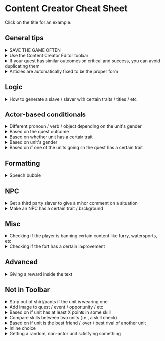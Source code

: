 # Content Creator Cheat Sheet

Click on the title for an example.

## General tips

<details>
<summary markdown="span">SAVE THE GAME OFTEN</summary>

You can save your progress by saving your game, the same way you save your game
in a normal playthrough.

</details>

<details>
<summary markdown="span">Use the Content Creator Editor toolbar</summary>

Many of the commands and instructions below can be generated by clicking the menus in the Code Editor toolbar.
</details>

<details>
<summary markdown="span">If your quest has similar outcomes on critical and success, you can avoid duplicating them</summary>

For example, you can first fill in the success outcomes. Then, for critical,
you add the `Outcomes from other quest results...` - `Do all SUCCESS outcomes`.

</details>

<details>
<summary markdown="span">Articles are automatically fixed to be the proper form</summary>

The game will automatically correct articles.
For example, if you write `I eat a apple`, the game will parse it into `I eat an apple`.
This also works for macros, e.g, `Bob is a <<uadj $g.bob>> slaver` can become either
`Bob is a smug slaver` or `Bob is an arrogant slaver`.

</details>

## Logic

<details>
<summary markdown="span">How to generate a slave / slaver with certain traits / titles / etc</summary>

Use the `(Add new NPC)` link to create a new NPC. In that menu,
you find the unit group to based it from, and then click `(New based on this)`.
For example, to create a valefolk with the `brave` trait, I would go to
`Common races...` then `Human (vale)...` then `(New based on this)` on the `All gender` one.
Once there,
inside `Unit effect`, click `(Add new cost)` and add the traits here.

In particular, to replace background, use `Trait...` then `Replace background`.

</details>

## Actor-based conditionals

<details>
<summary markdown="span">Different pronoun / verb / object depending on the unit's gender</summary>

Check [here](docs/text.md) for more details.

```
<<Rep $g.merc1>> merc1|is <<uadj $g.merc1>>, and <<therace $g.merc1>> merc1|love to do nothing more than <<uhobbyverb $g.merc1>>.
```

For example, it can become:

"Bob is brave, and the neko loves to do nothing more than lazying all day long."

or

"You are diligent, and you love to do nothing more than studying in the library."

</details>

<details>
<summary markdown="span">Based on the quest outcome</summary>

```
<<if $gOutcome == 'crit'>>
  A critical success!
<<elseif $gOutcome == 'success'>>
  A success.
<<elseif $gOutcome == 'failure'>>
  A failure...
<<elseif $gOutcome == 'disaster'>>
  A disaster!!!
<</if>>
```

</details>

<details>
<summary markdown="span">Based on whether unit has a certain trait</summary>

Only one of the sentences will appear:

```
<<if $g.merc1.isHasTrait('muscle_strong')>>
  Merc1 is strong.
<<elseif $g.merc1.isHasTrait('tough_tough')>>
  Merc1 is tough.
<<elseif $g.merc1.isHasTrait('face_attractive')>>
  Merc1 is attractive.
<<else>>
  Merc1 is average.
<</if>>
```

Multiple sentences can appear:

```
Merc1 is
<<if $g.merc1.isHasTrait('muscle_strong')>>
  strong,
<</if>>
<<if $g.merc1.isHasTrait('tough_tough')>>
  tough,
<</if>>
<<if $g.merc1.isHasTrait('face_attractive')>>
  attractive,
<</if>>
lewd, but most importantly loyal to your cause.
```

</details>

<details>
<summary markdown="span">Based on unit's gender</summary>

```
<<if $g.merc1.isHasDick()>>
  Merc1 is a man.
<<else>>
  Merc1 is a woman.
<</if>>
```

</details>

<details>
<summary markdown="span">Based on if one of the units going on the quest has a certain trait</summary>

```
<<set _unit = setup.selectUnit([$g.negotiator, $g.merc1, $g.merc2], {trait: 'magic_fire'})>>
<<if _unit>>
  <<Rep _unit>> used <<their _unit>> fire magic to burn the enemies.
<<else>>
  Nobody in the team has access to fire magic.
<</if>>

<<set _unit = setup.selectUnit([$g.negotiator, $g.merc1, $g.merc2], {trait: 'magic_water'})>>
<<if _unit>>
  <<Rep _unit>> meanwhile used <<their _unit>> water magic to flood the battlefield.
<</if>>
```

</details>


## Formatting


<details>
<summary markdown="span">Speech bubble</summary>

```
<<dialogue $g.a>>
Tea or coffee?
<</dialogue>>
```

The dialogue macro supports having [content image](docs/images.md) to override the unit's image.

```
<<dialogue $g.a "some_content_image.jpg">>
Tea or coffee with custom image?
<</dialogue>>
```

</details>

## NPC

<details>
<summary markdown="span">Get a third party slaver to give a minor comment on a situation</summary>

```
<<set _u = setup.getAnySlaver()>>

<<Yourrep _u>> thinks this is not a good idea at all.
But you have other plans.
```

</details>

<details>
<summary markdown="span">Make an NPC has a certain trait / background</summary>

First, click `(Add new NPC)`, then either `(Create new from scratch)` or `(New based on this)`.
In the unit group menu, apply the traits inside the `Unit effect` card.
</details>

## Misc

<details>
<summary markdown="span">Checking if the player is banning certain content like furry, watersports, etc</summary>

List of tags are [here](src/scripts/classes/quest/questtags.js)

```
<<if $settings.bannedtags.watersport>>
  No watersport
<<else>>
  Yes watersport
<</if>>
```

</details>

<details>
<summary markdown="span">Checking if the fort has a certain improvement</summary>

```
<<if $fort.player.isHasBuilding('veteranhall')>>
The veteran hall stood proudly over your fort.
<</if>>
```

See the in-game Database for the list of all buildings/improvements as well as their keys
(the `veteranhall` above is the key of the Veteran Hall building).

</details>

## Advanced

<details>
<summary markdown="span">Giving a reward inside the text</summary>

```
<<if $g.a.isHasTrait('per_brave')>>
  <<Rep $g.a>> foolishly charged headlong into the fray, injuring <<therace $g.a>>.
  <<run setup.qc.Injury('a', 1).apply($gQuest)>>
<</if>>
```

To get the `setup.qc.Injury('a', 1)` part, the easiest is to find the corresponding
effect, put it in the quest outcome, then preview your quest file.
There, find the corresponding `setup.qc.XXX` and copy it.
Finally, go back to the editor and paste the result, and append
`.apply($gQuest)` to it.
Other common example includes:

- Traumatize a for 5 weeks: `<<run setup.qc.TraumatizeRandom('a', 5).apply($gQuest)>>`
- Boonize a for 5 weeks: `<<run setup.qc.BoonizeRandom('a', 5).apply($gQuest)>>`
- Corrupt a: `<<run setup.qc.Corrupt('a').apply($gQuest)>>`
- Bless a: `<<run setup.qc.Blessing('a', 1).apply($gQuest)>>`
- Curse a: `<<run setup.qc.Blessing('a', 1, null, true).apply($gQuest)>>`
- Gain money: `<<run setup.qc.Money(1000).apply($gQuest)>>`
- Lose money: `<<run setup.qc.Money(-1000).apply($gQuest)>>`
- Gain 5.7 friendship: `<<run setup.qc.Friendship('slaver', 'enemy', 57).apply($gQuest)>>`
- Loses 10.3 rivalry: `<<run setup.qc.Friendship('slaver', 'enemy', -103).apply($gQuest)>>`
- Gain 3.1 friendship with you: `<<run setup.qc.FriendshipWithYou('slaver', 31).apply($gQuest)>>`
- Gain 4.4 rivalry with you: `<<run setup.qc.FriendshipWithYou('slaver', -44).apply($gQuest)>>`
- Gain 6.0 favor with werewolf: `<<run setup.qc.Favor('werewolf', 60).apply($gQuest)>>`
- Gain 4 ire with werewolf: `<<run setup.qc.Ire('werewolf', 4).apply($gQuest)>>`

</details>

## Not in Toolbar

<details>
<summary markdown="span">Strip out of shirt/pants if the unit is wearing one</summary>

To strip out of shirt, if any, use:

```
<<set _eq = $g.a.getChestCovering()>>
<<if _eq>>
  <<Rep $g.a>> <<ustripverb $g.a _eq>> <<their $g.a>> <<rep _eq>> revealing
<<else>>
  Nothing is covering
<</if>>
<<their $g.a>> <<ubreasts $g.a>>.
```

To strip ouf ot pants, if any, use:

```
<<set _eq = $g.a.getGenitalCovering()>>
<<if _eq>>
  <<Rep $g.a>> <<ustripverb $g.a _eq>> <<their $g.a>> <<rep _eq>> revealing
<<else>>
  Nothing is covering
<</if>>
<<their $g.a>> <<ugenital $g.a>>.
```

</details>

<details>
<summary markdown="span">Add image to quest / event / opportunity / etc</summary>

```
<<questimage "image_name.jpg">>
```

For more information, see
[here](https://gitgud.io/darkofocdarko/fort-of-chains/-/blob/master/docs/images.md#adding-images-to-quests-or-events).

</details>

<details>
<summary markdown="span">Based on if unit has at least X points in some skill</summary>

```
<<if $g.owner.getSkill(setup.skill.combat) >= 40>>
  While <<yourrep $g.owner>> owner|is no slouch in combat,
  <<they $g.owner>> alone won't be sufficient to keep the compound safe.
<<else>>
  This is further compounded by <<yourrep $g.owner>>'s lack of combat ability.
<</if>>
```

List of all skills:

```
setup.skill.combat
setup.skill.brawn
setup.skill.survival
setup.skill.intrigue
setup.skill.slaving
setup.skill.knowledge
setup.skill.social
setup.skill.aid
setup.skill.arcane
setup.skill.sex
```

</details>



<details>
<summary markdown="span">Compare skills between two units (i.e., a skill check)</summary>

```
<<set _res = setup.Skill.skillCheckCompare($g.slaver, $g.enemy, setup.skill.combat)>>
<<if _res == 2>>
  <<Rep $g.slaver>> overwhelmed <<rep $g.enemy>> with <<their $g.slaver>> mighty <<uweapon $g.slaver>>.
<<elseif _res == 1>>
  <<Rep $g.slaver>> manged to scrape a victory over <<rep $g.enemy>>.
<<elseif _res == -1>>
  <<Rep $g.slaver>> slaver|was narrowly defeated by <<rep $g.enemy>>.
<<elseif _res == -2>>
  <<Rep $g.slaver>> slaver|was almost effortlessly defeated by <<rep $g.enemy>>.
<</if>>
```

List of all skills:

```
setup.skill.combat
setup.skill.brawn
setup.skill.survival
setup.skill.intrigue
setup.skill.slaving
setup.skill.knowledge
setup.skill.social
setup.skill.aid
setup.skill.arcane
setup.skill.sex
```

</details>


<details>
<summary markdown="span">Based on if unit is the best friend / lover / best rival of another unit</summary>

```
<<if $g.merc1.getLover() == $g.merc2>>

  <<Rep $g.merc1>> merc1|love going on the same quest with <<their $g.merc1>> lover <<rep $g.merc2>>.

<<elseif $g.merc1.getBestFriend() == $g.merc2>>

  <<Rep $g.merc1>> is going on the same quest with <<utheirrel $g.merc1 $g.merc2>> <<rep $g.merc2>>.

  <<if $friendship.getFriendship($g.merc1, $g.merc2) >= 500>>
    They are good friends.
  <<elseif $friendship.getFriendship($g.merc1, $g.merc2) <= -500>>
    They are rivals.
  <<else>>
    They are still acquintances.
  <</if>>

<</if>>
```

</details>


<details>
<summary markdown="span">Inline choice</summary>

Use inline choice for minor choices you can make, e.g., during events.
For major choices, use mail / opportunities.

```
What would you like to eat?

<<choose>>

<<opt "Banana">>

You eat a banana. It was long and delicious.

<<opt "Apple">>

You eat an apple. It was good.

<<optif $company.player.getMoney() > 5000>>
<<opt "Melon">>

You eat a melon. It is only available for the richer companies.

<</choose>>
```

</details>

<details>
<summary markdown="span">Getting a random, non-actor unit satisfying something</summary>

```
<<set _u = setup.getUnit({
  job: 'slaver',
  available: true,
  notyou: true,
  anytraits: ['muscle_strong', 'muscle_verystrong', 'tough_tough'],
})>>

<<if _u>>
  <<Rep _u>> is quite tough and available, ready for the task.
<<else>>
  <<missingunitquest>>
<</if>>
```

List of all possible options:

```
<<set _u = setup.getUnit({

  // only pick units of this job. Leaving this empty allow picking NPCs
  job: 'slaver' or 'slave',

  // unit must have this tag
  tag: 'unittagname',

  // unit must have this title
  title: 'title_key',

  // unit must be available to go on some quest. Can be on duty
  available: true,

  // unit is chosen at random from all possible options
  random: true,

  // unit must have ALL of these traits.
  alltraits: ['per_cruel', 'per_evil', ],

  // unit must have ANY of these traits. 
  anytraits: ['muscle_verystrong', 'muscle_extremelystrong', 'tough_tough', ],

  // unit cannot be the player character
  notyou: true,

  // unit must be injured
  injured: true,

  // will return the unit with the maximum skill at:
  skill_max: setup.skill.arcane,
})>>
```

</details>
